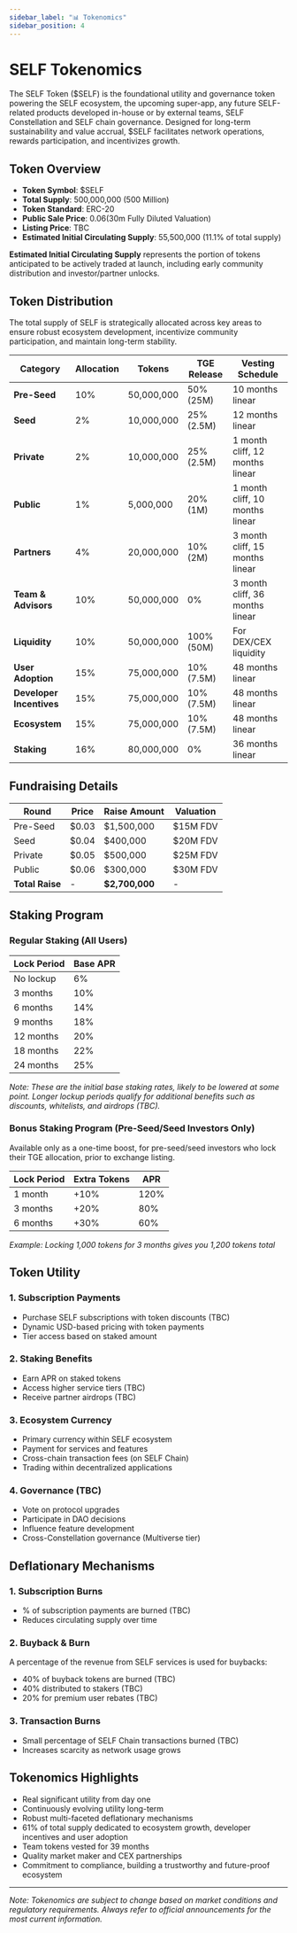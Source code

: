 ```yaml
---
sidebar_label: "📊 Tokenomics"
sidebar_position: 4
---
```


# SELF Tokenomics

The SELF Token ($SELF) is the foundational utility and governance token powering the SELF ecosystem, the upcoming super-app, any future SELF-related products developed in-house or by external teams, SELF Constellation and SELF chain governance. Designed for long-term sustainability and value accrual, $SELF facilitates network operations, rewards participation, and incentivizes growth. 

## Token Overview

- **Token Symbol**: $SELF
- **Total Supply**: 500,000,000 (500 Million)
- **Token Standard**: ERC-20 
- **Public Sale Price**: $0.06 ($30m Fully Diluted Valuation)
- **Listing Price**: TBC
- **Estimated Initial Circulating Supply**: 55,500,000 (11.1% of total supply)

**Estimated Initial Circulating Supply** represents the portion of tokens anticipated to be actively traded at launch, including early community distribution and investor/partner unlocks.

## Token Distribution

The total supply of SELF is strategically allocated across key areas to ensure robust ecosystem development, incentivize community participation, and maintain long-term stability.

| Category | Allocation | Tokens | TGE Release | Vesting Schedule |
|----------|-----------|---------|-------------|------------------|
| **Pre-Seed** | 10% | 50,000,000 | 50% (25M) | 10 months linear |
| **Seed** | 2% | 10,000,000 | 25% (2.5M) | 12 months linear |
| **Private** | 2% | 10,000,000 | 25% (2.5M) | 1 month cliff, 12 months linear |
| **Public** | 1% | 5,000,000 | 20% (1M) | 1 month cliff, 10 months linear |
| **Partners** | 4% | 20,000,000 | 10% (2M) | 3 month cliff, 15 months linear |
| **Team & Advisors** | 10% | 50,000,000 | 0% | 3 month cliff, 36 months linear |
| **Liquidity** | 10% | 50,000,000 | 100% (50M) | For DEX/CEX liquidity |
| **User Adoption** | 15% | 75,000,000 | 10% (7.5M) | 48 months linear |
| **Developer Incentives** | 15% | 75,000,000 | 10% (7.5M) | 48 months linear |
| **Ecosystem** | 15% | 75,000,000 | 10% (7.5M) | 48 months linear |
| **Staking** | 16% | 80,000,000 | 0% | 36 months linear |


## Fundraising Details

| Round | Price | Raise Amount | Valuation |
|-------|-------|--------------|-----------|
| Pre-Seed | $0.03 | $1,500,000 | $15M FDV |
| Seed | $0.04 | $400,000 | $20M FDV |
| Private | $0.05 | $500,000 | $25M FDV |
| Public | $0.06 | $300,000 | $30M FDV |
| **Total Raise** | - | **$2,700,000** | - |

## Staking Program

### Regular Staking (All Users)

| Lock Period | Base APR
|-------------|----------|
| No lockup | 6%
| 3 months | 10%
| 6 months | 14%
| 9 months | 18%
| 12 months | 20%
| 18 months | 22%
| 24 months | 25%

*Note: These are the initial base staking rates, likely to be lowered at some point. Longer lockup periods qualify for additional benefits such as discounts, whitelists, and airdrops (TBC).*

### Bonus Staking Program (Pre-Seed/Seed Investors Only)

Available only as a one-time boost, for pre-seed/seed investors who lock their TGE allocation, prior to exchange listing.

| Lock Period | Extra Tokens | APR |
|-------------|--------------|-----|
| 1 month | +10% | 120% |
| 3 months | +20% | 80% |
| 6 months | +30% | 60% |

*Example: Locking 1,000 tokens for 3 months gives you 1,200 tokens total*

## Token Utility

### 1. **Subscription Payments**
- Purchase SELF subscriptions with token discounts (TBC)
- Dynamic USD-based pricing with token payments
- Tier access based on staked amount

### 2. **Staking Benefits**
- Earn APR on staked tokens
- Access higher service tiers (TBC)
- Receive partner airdrops (TBC)

### 3. **Ecosystem Currency**
- Primary currency within SELF ecosystem
- Payment for services and features
- Cross-chain transaction fees (on SELF Chain)
- Trading within decentralized applications

### 4. **Governance (TBC)**
- Vote on protocol upgrades
- Participate in DAO decisions
- Influence feature development
- Cross-Constellation governance (Multiverse tier)

## Deflationary Mechanisms

### 1. **Subscription Burns**
- % of subscription payments are burned (TBC)
- Reduces circulating supply over time

### 2. **Buyback & Burn**
A percentage of the revenue from SELF services is used for buybacks:
- 40% of buyback tokens are burned (TBC)
- 40% distributed to stakers (TBC)
- 20% for premium user rebates (TBC)

### 3. **Transaction Burns**
- Small percentage of SELF Chain transactions burned (TBC)
- Increases scarcity as network usage grows

## Tokenomics Highlights

- Real significant utility from day one
- Continuously evolving utility long-term
- Robust multi-faceted deflationary mechanisms
- 61% of total supply dedicated to ecosystem growth, developer incentives and user adoption
- Team tokens vested for 39 months
- Quality market maker and CEX partnerships
- Commitment to compliance, building a trustworthy and future-proof ecosystem

---

*Note: Tokenomics are subject to change based on market conditions and regulatory requirements. Always refer to official announcements for the most current information.*
